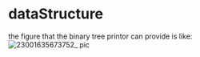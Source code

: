 # dataStructure
the figure that the binary tree printor can provide is like:
![23001635673752_ pic](https://user-images.githubusercontent.com/13238811/139577228-18e95912-cee5-4c8c-8ae5-9159797799fb.jpg)
